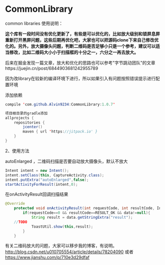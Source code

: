 # CommonLibrary
common libraries
使用说明：

**这个库有一段时间没有优化更新了，有些是可以优化的，比如放大级别和锁屏息屏重新打开黑屏问题，这些后期再优化吧，大家也可以把源码clone下来自己修改优化的。另外，放大摄像头问题，判断二维码是否足够小只是一个参考，建议可以适当修改，比如二维码大小小于扫描框的十分之一，六分之一再去放大。**

后来在掘金发现一篇文章，放大和优化的思路也可以参考"字节跳动团队"的文章https://juejin.cn/post/6844903681242955789


因为改library在较新的编译环境下进行，所以如果引入有问题按照错误提示进行配置环境

添加依赖
```Java
compile 'com.github.Alvin9234:CommonLibrary:1.0.7'

项目根目录的gradle添加
allprojects {
    repositories {
        jcenter()
        maven { url 'https://jitpack.io' }
    }
}
```

2、使用方法

autoEnlarged ，二维码扫描是否要自动放大摄像头，默认不放大
```Java
Intent intent = new Intent();
intent.setClass(this, CaptureActivity.class);
intent.putExtra("autoEnlarged",false);
startActivityForResult(intent,0);
```

在onActivityResult回调扫描结果
```Java
@Override
    protected void onActivityResult(int requestCode, int resultCode, Intent data) {
        if(requestCode==0 && resultCode==RESULT_OK && data!=null){
            String result = data.getStringExtra("result");
	//TODO
            ToastUtil.show(this,result);
        }
    }

```
有关二维码放大的问题，大家可以移步我的博客，有说明。http://blog.csdn.net/u010705554/article/details/78204090
或者 https://www.jianshu.com/p/710e3d29dfaf
